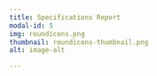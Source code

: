 ```yaml
---
title: Specifications Report
modal-id: 5
img: roundicons.png
thumbnail: roundicons-thumbnail.png
alt: image-alt

---
```

